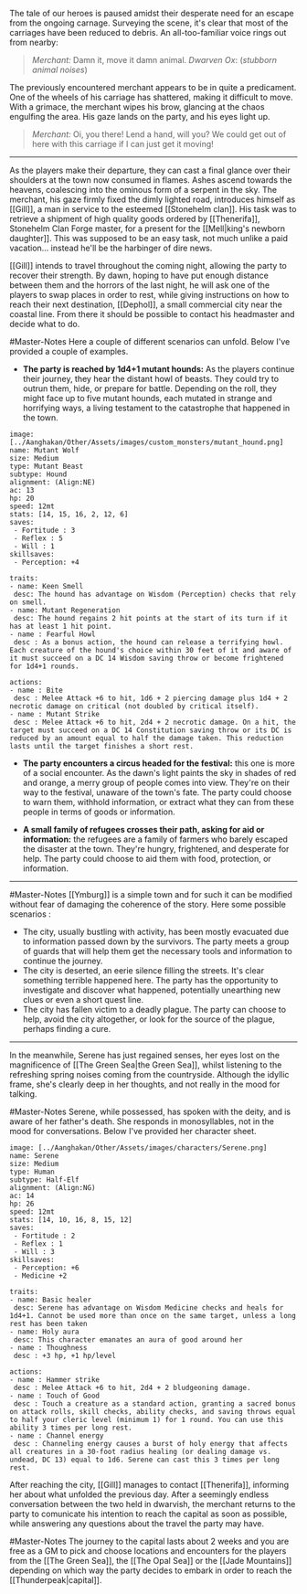 The tale of our heroes is paused amidst their desperate need for an escape from the ongoing carnage. Surveying the scene, it's clear that most of the carriages have been reduced to debris. An all-too-familiar voice rings out from nearby:

> *Merchant:* Damn it, move it damn animal. 
> *Dwarven Ox*: (*stubborn animal noises*) 
  
The previously encountered merchant appears to be in quite a predicament. One of the wheels of his carriage has shattered, making it difficult to move.
With a grimace, the merchant wipes his brow, glancing at the chaos engulfing the area. His gaze lands on the party, and his eyes light up.

> *Merchant:* Oi, you there! Lend a hand, will you? We could get out of here with this carriage if I can just get it moving!

____________________

As the players make their departure, they can cast a final glance over their shoulders at the town now consumed in flames. Ashes ascend towards the heavens, coalescing into the ominous form of a serpent in the sky. The merchant, his gaze firmly fixed the dimly lighted road, introduces himself as [[Gill]], a man in service to the esteemed [[Stonehelm clan]]. His task was to retrieve a shipment of high quality goods ordered by [[Thenerifa]], Stonehelm Clan Forge master, for a present for the [[Mell|king's newborn daughter]]. This was supposed to be an easy task, not much unlike a paid vacation... instead he'll be the harbinger of dire news.

[[Gill]] intends to travel throughout the coming night, allowing the party to recover their strength. By dawn, hoping to have put enough distance between them and the horrors of the last night, he will ask one of the players to swap places in order to rest, while giving instructions on how to reach their next destination, [[Dephol]], a small commercial city near the coastal line. From there it should be possible to contact his headmaster and decide what to do.

#Master-Notes Here a couple of different scenarios can unfold. Below I've provided a couple of examples.

- __The party is reached by 1d4+1 mutant hounds:__ As the players continue their journey, they hear the distant howl of beasts. They could try to outrun them, hide, or prepare for battle. Depending on the roll, they might face up to five mutant hounds, each mutated in strange and horrifying ways, a living testament to the catastrophe that happened in the town.
  
 ``` statblock
image: [../Aanghakan/Other/Assets/images/custom_monsters/mutant_hound.png]
name: Mutant Wolf
size: Medium
type: Mutant Beast
subtype: Hound
alignment: (Align:NE)
ac: 13
hp: 20
speed: 12mt
stats: [14, 15, 16, 2, 12, 6]
saves:
  - Fortitude : 3
  - Reflex : 5
  - Will : 1
skillsaves:
  - Perception: +4

traits:
- name: Keen Smell
  desc: The hound has advantage on Wisdom (Perception) checks that rely on smell.
- name: Mutant Regeneration
  desc: The hound regains 2 hit points at the start of its turn if it has at least 1 hit point.
- name : Fearful Howl
  desc : As a bonus action, the hound can release a terrifying howl. Each creature of the hound's choice within 30 feet of it and aware of it must succeed on a DC 14 Wisdom saving throw or become frightened for 1d4+1 rounds.

actions:
- name : Bite
  desc : Melee Attack +6 to hit, 1d6 + 2 piercing damage plus 1d4 + 2 necrotic damage on critical (not doubled by critical itself).
- name : Mutant Strike
  desc : Melee Attack +6 to hit, 2d4 + 2 necrotic damage. On a hit, the target must succeed on a DC 14 Constitution saving throw or its DC is reduced by an amount equal to half the damage taken. This reduction lasts until the target finishes a short rest.
```


- __The party encounters a circus headed for the festival:__ this one is more of a social encounter. As the dawn's light paints the sky in shades of red and orange, a merry group of people comes into view. They're on their way to the festival, unaware of the town's fate. The party could choose to warn them, withhold information, or extract what they can from these people in terms of goods or information. 
  
- __A small family of refugees crosses their path, asking for aid or information:__ the refugees are a family of farmers who barely escaped the disaster at the town. They're hungry, frightened, and desperate for help. The party could choose to aid them with food, protection, or information.

___________

#Master-Notes  [[Ymburg]] is a simple town and for such it can be modified without fear of damaging the coherence of the story. Here some possible scenarios :

- The city, usually bustling with activity, has been mostly evacuated due to information passed down by the survivors. The party meets a group of guards that will help them get the necessary tools and information to continue the journey.
- The city is deserted, an eerie silence filling the streets. It's clear something terrible happened here. The party has the opportunity to investigate and discover what happened, potentially unearthing new clues or even a short quest line.
- The city has fallen victim to a deadly plague. The party can choose to help, avoid the city altogether, or look for the source of the plague, perhaps finding a cure.

____

In the meanwhile, Serene has just regained senses, her eyes lost on the magnificence of [[The Green Sea|the Green Sea]], whilst listening to the refreshing spring noises coming from the countryside. Although the idyllic frame, she's clearly deep in her thoughts, and not really in the mood for talking. 

#Master-Notes Serene, while possessed, has spoken with the deity, and is aware of her father's death. She responds in monosyllables, not in the mood for conversations. Below I've provided her character sheet.

 ``` statblock
image: [../Aanghakan/Other/Assets/images/characters/Serene.png]
name: Serene
size: Medium
type: Human
subtype: Half-Elf
alignment: (Align:NG)
ac: 14
hp: 26
speed: 12mt
stats: [14, 10, 16, 8, 15, 12]
saves:
  - Fortitude : 2
  - Reflex : 1
  - Will : 3
skillsaves:
  - Perception: +6
  - Medicine +2

traits:
- name: Basic healer
  desc: Serene has advantage on Wisdom Medicine checks and heals for 1d4+1. Cannot be used more than once on the same target, unless a long rest has been taken
- name: Holy aura
  desc: This character emanates an aura of good around her
- name : Thoughness
  desc : +3 hp, +1 hp/level

actions:
- name : Hammer strike
  desc : Melee Attack +6 to hit, 2d4 + 2 bludgeoning damage.
- name : Touch of Good
  desc : Touch a creature as a standard action, granting a sacred bonus on attack rolls, skill checks, ability checks, and saving throws equal to half your cleric level (minimum 1) for 1 round. You can use this ability 3 times per long rest.
- name : Channel energy 
  desc : Channeling energy causes a burst of holy energy that affects all creatures in a 30-foot radius healing (or dealing damage vs. undead, DC 13) equal to 1d6. Serene can cast this 3 times per long rest.
```


After reaching the city, [[Gill]] manages to contact [[Thenerifa]], informing her about what unfolded the previous day. After a seemingly endless conversation between the two held in dwarvish, the merchant returns to the party to comunicate his intention to reach the capital as soon as possible, while answering any questions about the travel the party may have.

#Master-Notes The journey to the capital lasts about 2 weeks and you are free as a GM to pick and choose locations and encounters for the players from the [[The Green Sea]], the [[The Opal Sea]] or the [[Jade Mountains]] depending on which way the party decides to embark in order to reach the [[Thunderpeak|capital]].